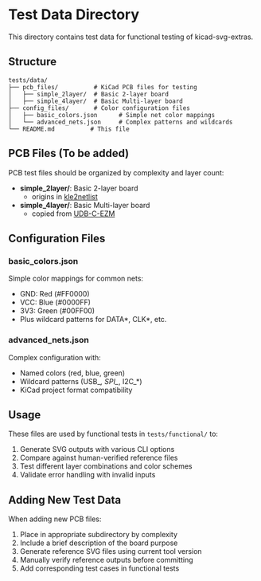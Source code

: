 # Test Data Directory

This directory contains test data for functional testing of kicad-svg-extras.

## Structure

```
tests/data/
├── pcb_files/          # KiCad PCB files for testing
│   ├── simple_2layer/  # Basic 2-layer board
│   ├── simple_4layer/  # Basic Multi-layer board
├── config_files/       # Color configuration files
│   ├── basic_colors.json      # Simple net color mappings
│   └── advanced_nets.json     # Complex patterns and wildcards
└── README.md          # This file
```

## PCB Files (To be added)

PCB test files should be organized by complexity and layer count:

- **simple_2layer/**: Basic 2-layer board
  - origins in [kle2netlist](https://github.com/adamws/kle2netlist)
- **simple_4layer/**: Basic Multi-layer board
  - copied from [UDB-C-EZM](https://github.com/Unified-Daughterboard/UDB-C-EZM)

## Configuration Files

### basic_colors.json
Simple color mappings for common nets:
- GND: Red (#FF0000)
- VCC: Blue (#0000FF)
- 3V3: Green (#00FF00)
- Plus wildcard patterns for DATA*, CLK*, etc.

### advanced_nets.json
Complex configuration with:
- Named colors (red, blue, green)
- Wildcard patterns (USB_*, SPI_*, I2C_*)
- KiCad project format compatibility

## Usage

These files are used by functional tests in `tests/functional/` to:
1. Generate SVG outputs with various CLI options
2. Compare against human-verified reference files
3. Test different layer combinations and color schemes
4. Validate error handling with invalid inputs

## Adding New Test Data

When adding new PCB files:
1. Place in appropriate subdirectory by complexity
2. Include a brief description of the board purpose
3. Generate reference SVG files using current tool version
4. Manually verify reference outputs before committing
5. Add corresponding test cases in functional tests
